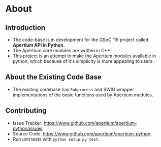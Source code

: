 About
=====

Introduction
------------

- The code-base is in development for the GSoC '19 project called **Apertium API in Python**.
- The Apertium core modules are written in C++.
- This project is an attempt to make the Apertium modules available in python, which because of it's simplicity is more appealing to users.

About the Existing Code Base
-----------------------------

- The existing codebase has `Subprocess` and SWIG wrapper implementations of the basic functions used by Apertium modules.

Contributing
------------

- Issue Tracker: <https://www.github.com/apertium/apertium-python/issues>
- Source Code: <https://www.github.com/apertium/apertium-python>
- Run unit tests with `python setup.py test`.
